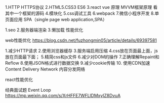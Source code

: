 1.HTTP HTTPS协议
2.HTML5.CSS3 ES6
3.react vue 原理 MVVM框架原理  看其中一个框架的源码
4.模块化
5.css调试工具
6.webpack
7.微信小程序开发
8.单页面应用 SPA（single page web application,SPA）


1.seo
2.服务器端渲染
3.懒加载 性能优化



web性能优化 https://blog.csdn.net/fuzhongmin05/article/details/69397581
 
1.减少HTTP请求
2.使用浏览器缓存
3.服务端启用压缩
4.css放在页面最上面，js放在页面最下面；
5.精简css和js文件
6.减少对DOM的操作
7.正确理解Repaint和Reflow
8.使用JSON格式进行数据交换
9.减少cookie传输
10. 使用CDN加速 Content Delivery Network 内容分发网络


react性能优化


经典面试题  Event Loop 
https://mp.weixin.qq.com/s/XrHFFE7WFLIDMxyIZ8DvuA


